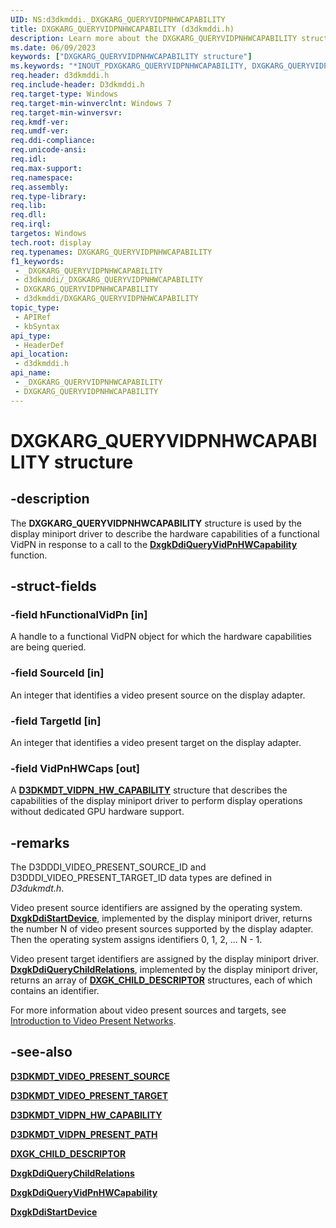 ```yaml
---
UID: NS:d3dkmddi._DXGKARG_QUERYVIDPNHWCAPABILITY
title: DXGKARG_QUERYVIDPNHWCAPABILITY (d3dkmddi.h)
description: Learn more about the DXGKARG_QUERYVIDPNHWCAPABILITY structure.
ms.date: 06/09/2023
keywords: ["DXGKARG_QUERYVIDPNHWCAPABILITY structure"]
ms.keywords: "*INOUT_PDXGKARG_QUERYVIDPNHWCAPABILITY, DXGKARG_QUERYVIDPNHWCAPABILITY, DXGKARG_QUERYVIDPNHWCAPABILITY structure [Display Devices], DXGKARG_QUERYVIDPNHWCAPABILITY;typedef __inout DXGKARG_QUERYVIDPNHWCAPABILITY* INOUT_PDXGKARG_QUERYVIDPNHWCAPABILITY, DXGKARG_QUERYVIDPNHWCAPABILITY;typedef __inout DXGKARG_QUERYVIDPNHWCAPABILITY* INOUT_PDXGKARG_QUERYVIDPNHWCAPABILITY structure [Display Devices], DmStructs_64808a07-769c-4f57-b1c8-84a676f596a3.xml, _DXGKARG_QUERYVIDPNHWCAPABILITY, d3dkmddi/DXGKARG_QUERYVIDPNHWCAPABILITY, display.dxgkarg_queryvidpnhwcapability"
req.header: d3dkmddi.h
req.include-header: D3dkmddi.h
req.target-type: Windows
req.target-min-winverclnt: Windows 7
req.target-min-winversvr: 
req.kmdf-ver: 
req.umdf-ver: 
req.ddi-compliance: 
req.unicode-ansi: 
req.idl: 
req.max-support: 
req.namespace: 
req.assembly: 
req.type-library: 
req.lib: 
req.dll: 
req.irql: 
targetos: Windows
tech.root: display
req.typenames: DXGKARG_QUERYVIDPNHWCAPABILITY
f1_keywords:
 - _DXGKARG_QUERYVIDPNHWCAPABILITY
 - d3dkmddi/_DXGKARG_QUERYVIDPNHWCAPABILITY
 - DXGKARG_QUERYVIDPNHWCAPABILITY
 - d3dkmddi/DXGKARG_QUERYVIDPNHWCAPABILITY
topic_type:
 - APIRef
 - kbSyntax
api_type:
 - HeaderDef
api_location:
 - d3dkmddi.h
api_name:
 - _DXGKARG_QUERYVIDPNHWCAPABILITY
 - DXGKARG_QUERYVIDPNHWCAPABILITY
---
```


# DXGKARG_QUERYVIDPNHWCAPABILITY structure

## -description

The **DXGKARG_QUERYVIDPNHWCAPABILITY** structure is used by the display miniport driver to describe the hardware capabilities of a functional VidPN in response to a call to the [**DxgkDdiQueryVidPnHWCapability**](nc-d3dkmddi-dxgkddi_queryvidpnhwcapability.md) function.

## -struct-fields

### -field hFunctionalVidPn [in]

A handle to a functional VidPN object for which the hardware capabilities are being queried.

### -field SourceId [in]

An integer that identifies a video present source on the display adapter.

### -field TargetId [in]

An integer that identifies a video present target on the display adapter.

### -field VidPnHWCaps [out]

A [**D3DKMDT_VIDPN_HW_CAPABILITY**](../d3dkmdt/ns-d3dkmdt-_d3dkmdt_vidpn_hw_capability.md) structure that describes the capabilities of the display miniport driver to perform display operations without dedicated GPU hardware support.

## -remarks

The D3DDDI_VIDEO_PRESENT_SOURCE_ID and D3DDDI_VIDEO_PRESENT_TARGET_ID data types are defined in *D3dukmdt.h*.

Video present source identifiers are assigned by the operating system. [**DxgkDdiStartDevice**](../dispmprt/nc-dispmprt-dxgkddi_start_device.md), implemented by the display miniport driver, returns the number N of video present sources supported by the display adapter. Then the operating system assigns identifiers 0, 1, 2, ... N - 1.

Video present target identifiers are assigned by the display miniport driver. [**DxgkDdiQueryChildRelations**](../dispmprt/nc-dispmprt-dxgkddi_query_child_relations.md), implemented by the display miniport driver, returns an array of [**DXGK_CHILD_DESCRIPTOR**](../dispmprt/ns-dispmprt-_dxgk_child_descriptor.md) structures, each of which contains an identifier.

For more information about video present sources and targets, see [Introduction to Video Present Networks](/windows-hardware/drivers/display/introduction-to-video-present-networks).

## -see-also

[**D3DKMDT_VIDEO_PRESENT_SOURCE**](../d3dkmdt/ns-d3dkmdt-_d3dkmdt_video_present_source.md)

[**D3DKMDT_VIDEO_PRESENT_TARGET**](../d3dkmdt/ns-d3dkmdt-_d3dkmdt_video_present_target.md)

[**D3DKMDT_VIDPN_HW_CAPABILITY**](../d3dkmdt/ns-d3dkmdt-_d3dkmdt_vidpn_hw_capability.md)

[**D3DKMDT_VIDPN_PRESENT_PATH**](../d3dkmdt/ns-d3dkmdt-_d3dkmdt_vidpn_present_path.md)

[**DXGK_CHILD_DESCRIPTOR**](../dispmprt/ns-dispmprt-_dxgk_child_descriptor.md)

[**DxgkDdiQueryChildRelations**](../dispmprt/nc-dispmprt-dxgkddi_query_child_relations.md)

[**DxgkDdiQueryVidPnHWCapability**](nc-d3dkmddi-dxgkddi_queryvidpnhwcapability.md)

[**DxgkDdiStartDevice**](../dispmprt/nc-dispmprt-dxgkddi_start_device.md)
